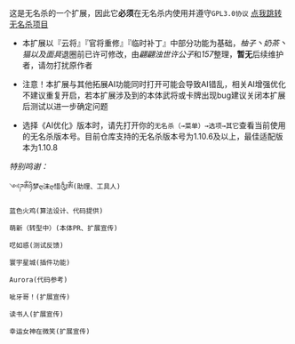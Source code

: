 这是无名杀的一个扩展，因此它**必须**在无名杀内使用并遵守`GPL3.0协议`
    [点我跳转无名杀项目](https://github.com/libccy/noname)

- 本扩展以『云将』『官将重修』『临时补丁』中部分功能为基础，*柚子丶奶茶丶猫以及面具*退圈前已许可修改，由*翩翩浊世许公子*和*157*整理，**暂无**后续维护者，请勿打扰原作者

- 注意！本扩展与其他拓展AI功能同时打开可能会导致AI错乱，相关AI增强优化不建议重复开启，若本扩展涉及到的本体武将或卡牌出现bug建议关闭本扩展后测试以进一步确定问题

- 选择《AI优化》版本时，请先打开你的`无名杀（→菜单）→选项→其它`查看当前使用的无名杀版本号。目前仓库支持的无名杀版本号为1.10.6及以上，最佳适配版本为1.10.8


*特别鸣谢：*

    ༺ཌༀཉི梦ღ沫ღ惜༃ༀ(助理、工具人)

    蓝色火鸡(算法设计、代码提供)

    萌新（转型中）(本体PR、扩展宣传)

    呓如惑(测试反馈)

    寰宇星城(插件功能)

    Aurora(代码参考)

    呲牙哥！(扩展宣传)

    读书人(扩展宣传)

    幸运女神在微笑(扩展宣传)
